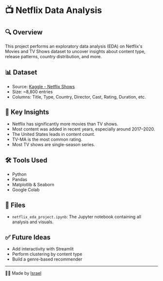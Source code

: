 # 📺 Netflix Data Analysis

## 🔍 Overview
This project performs an exploratory data analysis (EDA) on Netflix's Movies and TV Shows dataset to uncover insights about content type, release patterns, country distribution, and more.

## 📊 Dataset
- Source: [Kaggle - Netflix Shows](https://www.kaggle.com/datasets/shivamb/netflix-shows)
- Size: ~8,800 entries
- Columns: Title, Type, Country, Director, Cast, Rating, Duration, etc.

## 🧠 Key Insights
- Netflix has significantly more movies than TV shows.
- Most content was added in recent years, especially around 2017–2020.
- The United States leads in content count.
- TV-MA is the most common rating.
- Most TV shows are single-season series.

## 🛠️ Tools Used
- Python
- Pandas
- Matplotlib & Seaborn
- Google Colab

## 📁 Files
- `netflix_eda_project.ipynb`: The Jupyter notebook containing all analysis and visuals.

## ✅ Future Ideas
- Add interactivity with Streamlit
- Perform clustering by content type
- Build a genre-based recommender

---

🧑‍💻 Made by [Israel](https://github.com/crackedizzy)
